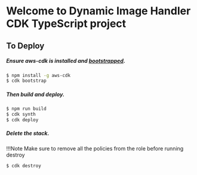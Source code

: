 # Welcome to Dynamic Image Handler CDK TypeScript project



## To Deploy

##### Ensure aws-cdk is installed and [bootstrapped](https://docs.aws.amazon.com/cdk/latest/guide/bootstrapping.html).

```bash
$ npm install -g aws-cdk
$ cdk bootstrap
```

##### Then build and deploy.

```bash
$ npm run build
$ cdk synth
$ cdk deploy
```

##### Delete the stack. 

!!!Note Make sure to remove all the policies from the role before running destroy

```bash
$ cdk destroy
```

